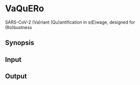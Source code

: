 # VaQuERo
SARS-CoV-2 (Va)riant (Qu)antification in s(E)wage, designed for (Ro)bustness

## Synopsis

## Input

## Output
